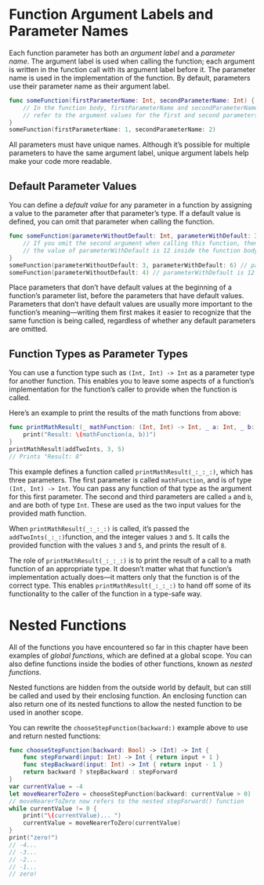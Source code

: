 # Function Argument Labels and Parameter Names
Each function parameter has both an _argument label_ and a _parameter name_. The argument label is used when calling the function; each argument is written in the function call with its argument label before it. The parameter name is used in the implementation of the function. By default, parameters use their parameter name as their argument label.
```swift
func someFunction(firstParameterName: Int, secondParameterName: Int) {
	// In the function body, firstParameterName and secondParameterName
	// refer to the argument values for the first and second parameters.
}
someFunction(firstParameterName: 1, secondParameterName: 2)
```
All parameters must have unique names. Although it’s possible for multiple parameters to have the same argument label, unique argument labels help make your code more readable.
## Default Parameter Values
You can define a _default value_ for any parameter in a function by assigning a value to the parameter after that parameter’s type. If a default value is defined, you can omit that parameter when calling the function.
```swift
func someFunction(parameterWithoutDefault: Int, parameterWithDefault: Int = 12) {
	// If you omit the second argument when calling this function, then
	// the value of parameterWithDefault is 12 inside the function body.
}
someFunction(parameterWithoutDefault: 3, parameterWithDefault: 6) // parameterWithDefault is 6
someFunction(parameterWithoutDefault: 4) // parameterWithDefault is 12
```
Place parameters that don’t have default values at the beginning of a function’s parameter list, before the parameters that have default values. Parameters that don’t have default values are usually more important to the function’s meaning—writing them first makes it easier to recognize that the same function is being called, regardless of whether any default parameters are omitted.
## Function Types as Parameter Types
You can use a function type such as `(Int, Int) -> Int` as a parameter type for another function. This enables you to leave some aspects of a function’s implementation for the function’s caller to provide when the function is called.

Here’s an example to print the results of the math functions from above:
```swift
func printMathResult(_ mathFunction: (Int, Int) -> Int, _ a: Int, _ b: Int) {
	print("Result: \(mathFunction(a, b))")
}
printMathResult(addTwoInts, 3, 5)
// Prints "Result: 8"
```
This example defines a function called `printMathResult(_:_:_:)`, which has three parameters. The first parameter is called `mathFunction`, and is of type `(Int, Int) -> Int`. You can pass any function of that type as the argument for this first parameter. The second and third parameters are called `a` and `b`, and are both of type `Int`. These are used as the two input values for the provided math function.

When `printMathResult(_:_:_:)` is called, it’s passed the `addTwoInts(_:_:)`function, and the integer values `3` and `5`. It calls the provided function with the values `3` and `5`, and prints the result of `8`.

The role of `printMathResult(_:_:_:)` is to print the result of a call to a math function of an appropriate type. It doesn’t matter what that function’s implementation actually does—it matters only that the function is of the correct type. This enables `printMathResult(_:_:_:)` to hand off some of its functionality to the caller of the function in a type-safe way.
# Nested Functions
All of the functions you have encountered so far in this chapter have been examples of _global functions_, which are defined at a global scope. You can also define functions inside the bodies of other functions, known as _nested functions_.

Nested functions are hidden from the outside world by default, but can still be called and used by their enclosing function. An enclosing function can also return one of its nested functions to allow the nested function to be used in another scope.

You can rewrite the `chooseStepFunction(backward:)` example above to use and return nested functions:
```swift
func chooseStepFunction(backward: Bool) -> (Int) -> Int {
	func stepForward(input: Int) -> Int { return input + 1 }
	func stepBackward(input: Int) -> Int { return input - 1 }
	return backward ? stepBackward : stepForward
}
var currentValue = -4
let moveNearerToZero = chooseStepFunction(backward: currentValue > 0)
// moveNearerToZero now refers to the nested stepForward() function
while currentValue != 0 {
	print("\(currentValue)... ")
	currentValue = moveNearerToZero(currentValue)
}
print("zero!")
// -4...
// -3...
// -2...
// -1...
// zero!
```
